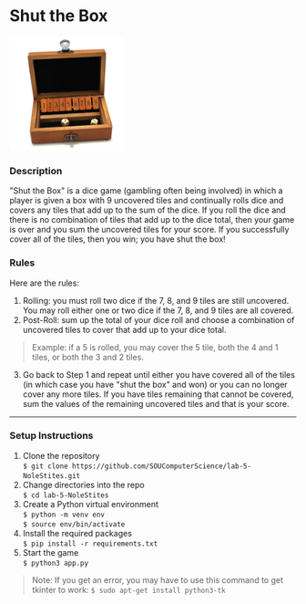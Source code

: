 # Shut the Box

<img src="shut-the-box.jpg" width="200">

### Description
"Shut the Box" is a dice game (gambling often being involved) in which a player is given a box with 9 uncovered tiles and continually rolls dice and covers any tiles that add up to the sum of the dice. If you roll the dice and there is no combination of tiles that add up to the dice total, then your game is over and you sum the uncovered tiles for your score. If you successfully cover all of the tiles, then you win; you have shut the box!

### Rules
Here are the rules:
1. Rolling: you must roll two dice if the 7, 8, and 9 tiles are still uncovered. You may roll either one or two dice if the 7, 8, and 9 tiles are all covered.
2. Post-Roll: sum up the total of your dice roll and choose a combination of uncovered tiles to cover that add up to your dice total.
> Example: if a 5 is rolled, you may cover the 5 tile, both the 4 and 1 tiles, or both the 3 and 2 tiles.
3. Go back to Step 1 and repeat until either you have covered all of the tiles (in which case you have "shut the box" and won) or you can no longer cover any more tiles. If you have tiles remaining that cannot be covered, sum the values of the remaining uncovered tiles and that is your score.

---

### Setup Instructions
1. Clone the repository   
`$ git clone https://github.com/SOUComputerScience/lab-5-NoleStites.git`
2. Change directories into the repo    
`$ cd lab-5-NoleStites` 
3. Create a Python virtual environment    
`$ python -m venv env`   
`$ source env/bin/activate`     
4. Install the required packages     
`$ pip install -r requirements.txt`     
5. Start the game    
`$ python3 app.py`   
> Note: If you get an error, you may have to use this command to get tkinter to work: `$ sudo apt-get install python3-tk`
